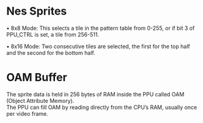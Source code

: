 # Nes Sprites

• 8x8 Mode: 
This selects a tile in the pattern table from 0-255, or if bit 3 of PPU_CTRL is set, a tile from 256-511.  

• 8x16 Mode: 
Two consecutive tiles are selected, the first for the top half and the second for the bottom half. 

# OAM Buffer
The sprite data is held in 256 bytes of RAM inside the PPU called OAM (Object Attribute Memory). <br>
The PPU can fill OAM  by reading directly from the CPU’s RAM, usually once per video frame.
